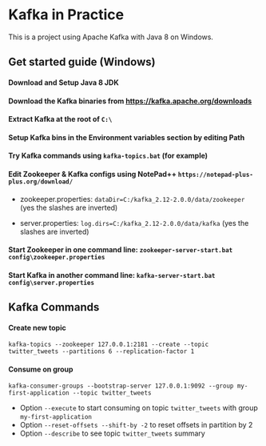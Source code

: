 # Kafka in Practice
This is a project using Apache Kafka with Java 8 on Windows.

## Get started guide (Windows)

#### Download and Setup Java 8 JDK

#### Download the Kafka binaries from https://kafka.apache.org/downloads

#### Extract Kafka at the root of ```C:\```

#### Setup Kafka bins in the Environment variables section by editing Path

#### Try Kafka commands using ```kafka-topics.bat``` (for example)

#### Edit Zookeeper & Kafka configs using NotePad++ ```https://notepad-plus-plus.org/download/```

- zookeeper.properties: ```dataDir=C:/kafka_2.12-2.0.0/data/zookeeper``` (yes the slashes are inverted)

- server.properties: ```log.dirs=C:/kafka_2.12-2.0.0/data/kafka``` (yes the slashes are inverted)

#### Start Zookeeper in one command line: ```zookeeper-server-start.bat config\zookeeper.properties```

#### Start Kafka in another command line: ```kafka-server-start.bat config\server.properties```

## Kafka Commands

#### Create new topic

```kafka-topics --zookeeper 127.0.0.1:2181 --create --topic twitter_tweets --partitions 6 --replication-factor 1```

#### Consume on group

```kafka-consumer-groups --bootstrap-server 127.0.0.1:9092 --group my-first-application --topic twitter_tweets```
- Option ```--execute``` to start consuming on topic ```twitter_tweets``` with group ```my-first-application```
- Option ```--reset-offsets --shift-by -2``` to reset offsets in partition by 2
- Option ```--describe``` to see topic ```twitter_tweets``` summary
